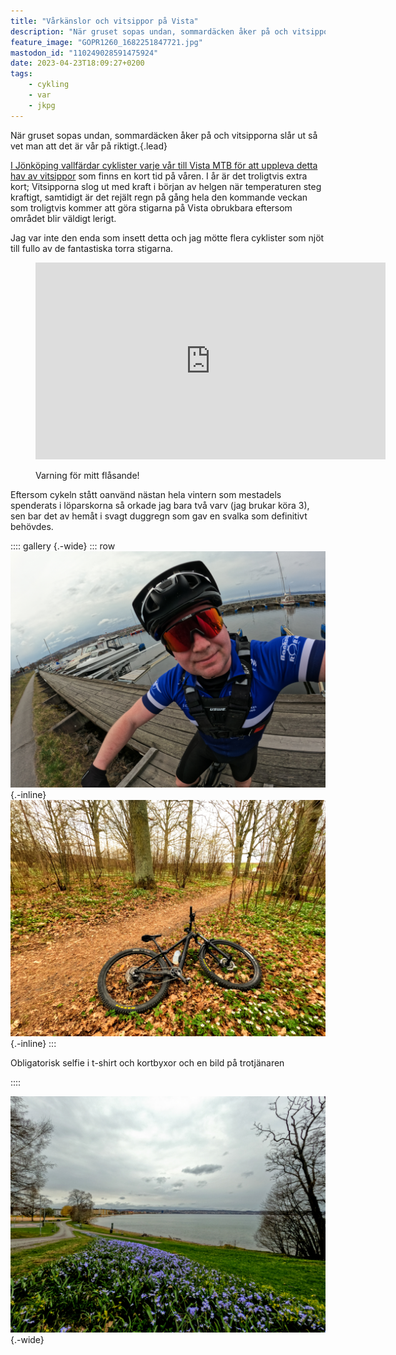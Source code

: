 ```yaml
---
title: "Vårkänslor och vitsippor på Vista"
description: "När gruset sopas undan, sommardäcken åker på och vitsipporna slår ut så vet man att det är vår på riktigt."
feature_image: "GOPR1260_1682251847721.jpg"
mastodon_id: "110249028591475924"
date: 2023-04-23T18:09:27+0200
tags:
    - cykling
    - var
    - jkpg
---
```


När gruset sopas undan, sommardäcken åker på och vitsipporna slår ut så vet man att det är vår på riktigt.{.lead}

[I Jönköping vallfärdar cyklister varje vår till Vista MTB för att uppleva detta hav av vitsippor][Elna Dahlstrand - Genom ett hav av vitsippor] som finns en kort tid på våren. I år är det troligtvis extra kort; Vitsipporna slog ut med kraft i början av helgen när temperaturen steg kraftigt, samtidigt är det rejält regn på gång hela den kommande veckan som troligtvis kommer att göra stigarna på Vista obrukbara eftersom området blir väldigt lerigt.

Jag var inte den enda som insett detta och jag mötte flera cyklister som njöt till fullo av de fantastiska torra stigarna.

<figure class="embed -wide">
<iframe title="Vitsippor på Vista" src="https://video.gustavlindqvist.se/videos/embed/43d2ef61-8716-47de-82f1-919581bb94b2?start=2m56s&amp;stop=5m30s&amp;muted=0&amp;warningTitle=0&amp;peertubeLink=0" allowfullscreen="" sandbox="allow-same-origin allow-scripts allow-popups" width="560" height="315" frameborder="0" alt="Video filmad med en kamera monterad på bröstet på en cykel som åker nedför en slingrig stig i ett hav av vitsippor."></iframe>
    <figcaption><p>Varning för mitt flåsande!</p></figcaption>
</figure>

Eftersom cykeln stått oanvänd nästan hela vintern som mestadels spenderats i löparskorna så orkade jag bara två varv (jag brukar köra 3), sen bar det av hemåt i svagt duggregn som gav en svalka som definitivt behövdes.

:::: gallery {.-wide}
::: row
![Selfie på Gustav på en cykel i MTB-kläder vid en hamn](GOPR1266_1682251847721.jpg){.-inline}
![En cykel som ligger på sidan av en stig intill en massa vitsippor](GOPR1262_1682251847721.jpg){.-inline}
:::

<figcaption><p>Obligatorisk selfie i t-shirt och kortbyxor och en bild på trotjänaren</p></figcaption>
::::

![Vätterstranden i Jönköping sett från marken med en stor blomplantering](GOPR1267_1682251847721.jpg "Vätterstranden på vägen hem"){.-wide}

[Elna Dahlstrand - Genom ett hav av vitsippor]: https://elnadahlstrand.se/2017/05/09/genom-ett-hav-av-vitsippor/
